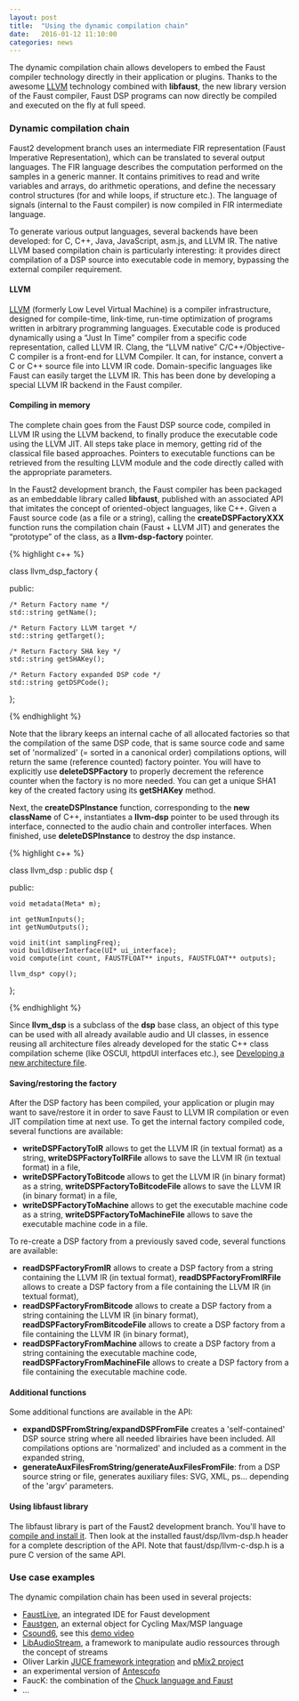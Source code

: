 ```yaml
---
layout: post
title:  "Using the dynamic compilation chain"
date:   2016-01-12 11:10:00
categories: news
---
```


The dynamic compilation chain allows developers to embed the Faust compiler technology directly in their application or plugins. Thanks to the awesome [LLVM](http://www.llvm.org) technology combined with **libfaust**, the new library version of the Faust compiler, Faust DSP programs can now directly be compiled and executed on the fly at full speed. 

### Dynamic compilation chain ###

Faust2 development branch uses an intermediate FIR representation (Faust Imperative Representation), which can be translated to several output languages.
The FIR language describes the computation performed on the samples in a generic manner. It contains primitives to read and write variables and arrays, do arithmetic operations, and define the necessary control structures (for and while loops, if structure etc.). The language of signals (internal to the Faust compiler) is now compiled in FIR intermediate language.

To generate various output languages, several backends have been developed: for C, C++, Java, JavaScript, asm.js, and LLVM IR. The native LLVM based compilation chain is particularly interesting: it provides direct compilation of a DSP source into executable code in memory, bypassing the external compiler requirement.

#### LLVM ####

[LLVM](http://www.llvm.org)  (formerly Low Level Virtual Machine) is a compiler infrastructure, designed for compile-time, link-time, run-time optimization of programs written in arbitrary programming languages. Executable code is produced dynamically using a “Just In Time” compiler from a specific code representation, called LLVM IR. Clang, the “LLVM native” C/C++/Objective- C compiler is a front-end for LLVM Compiler. It can, for instance, convert a C or C++ source file into LLVM IR code. Domain-specific languages like Faust can easily target the LLVM IR. This has been done by developing a special LLVM IR backend in the Faust compiler.

#### Compiling in memory ####

The complete chain goes from the Faust DSP source code, compiled in LLVM IR using the LLVM backend, to finally produce the executable code using the LLVM JIT. All steps take place in memory, getting rid of the classical file based approaches. Pointers to executable functions can be retrieved from the resulting LLVM module and the code directly called with the appropriate parameters.

In the Faust2 development branch, the Faust compiler has been packaged as an embeddable library called **libfaust**, published with an associated API that imitates the concept of oriented-object languages, like C++. Given a Faust source code (as a file or a string), calling the **createDSPFactoryXXX** function runs the compilation chain (Faust + LLVM JIT) and generates the “prototype” of the class, as a **llvm-dsp-factory** pointer.

{% highlight c++ %}

class llvm_dsp_factory {

 public: 
    
    /* Return Factory name */
    std::string getName();
    
    /* Return Factory LLVM target */
    std::string getTarget();
    
    /* Return Factory SHA key */
    std::string getSHAKey();

    /* Return Factory expanded DSP code */
    std::string getDSPCode();
};

{% endhighlight %}

Note that the library keeps an internal cache of all allocated factories so that the compilation of the same DSP code, that is same source code and same set of 'normalized' (= sorted in a canonical order) compilations options, will return the same (reference counted) factory pointer. You will have to explicitly use **deleteDSPFactory** to properly decrement the reference counter when the factory is no more needed. You can get a unique SHA1 key of the created factory using its **getSHAKey** method. 

Next, the **createDSPInstance** function, corresponding to the **new className** of C++, instantiates a **llvm-dsp** pointer to be used through its interface, connected to the audio chain and controller interfaces. When finished, use **deleteDSPInstance** to destroy the dsp instance.


{% highlight c++ %}

class llvm_dsp : public dsp {
    
 public:
    
    void metadata(Meta* m);
    
    int getNumInputs();
    int getNumOutputs();
    
    void init(int samplingFreq);
    void buildUserInterface(UI* ui_interface);
    void compute(int count, FAUSTFLOAT** inputs, FAUSTFLOAT** outputs);
    
    llvm_dsp* copy();
};

{% endhighlight %}

Since **llvm_dsp** is a subclass of the **dsp** base class, an object of this type can be used with all already available audio and UI classes, in essence reusing all architecture files already developed for the static C++ class compilation scheme (like OSCUI, httpdUI interfaces etc.), see [Developing a new architecture file](http://faust.grame.fr/news/2016/01/11/developing-architecture.html).

#### Saving/restoring the factory ####

After the DSP factory has been compiled, your application or plugin may want to save/restore it in order to save Faust to LLVM IR compilation or even JIT compilation time at next use. To get the internal factory compiled code, several functions are available:

- **writeDSPFactoryToIR** allows to get the LLVM IR (in textual format) as a string, **writeDSPFactoryToIRFile** allows to save the LLVM IR (in textual format) in a file,
- **writeDSPFactoryToBitcode** allows to get the LLVM IR (in binary format) as a string, **writeDSPFactoryToBitcodeFile** allows to save the LLVM IR (in binary format) in a file,
-  **writeDSPFactoryToMachine** allows to get the executable machine code as a string, **writeDSPFactoryToMachineFile** allows to save the executable machine code in a file.

To re-create a DSP factory from a previously saved code, several functions are available:

- **readDSPFactoryFromIR** allows to create a DSP factory from a string containing the LLVM IR (in textual format), **readDSPFactoryFromIRFile** allows to create a DSP factory from a file containing the LLVM IR (in textual format),
- **readDSPFactoryFromBitcode** allows to create a DSP factory from a string containing the LLVM IR (in binary format), **readDSPFactoryFromBitcodeFile** allows to create a DSP factory from a file containing the LLVM IR (in binary format),
-  **readDSPFactoryFromMachine** allows to create a DSP factory from a string containing the executable machine code, **readDSPFactoryFromMachineFile** allows to create a DSP factory from a file containing the executable machine code.

#### Additional functions ####

Some additional functions are available in the API:

- **expandDSPFromString/expandDSPFromFile** creates a 'self-contained' DSP source string where all needed librairies have been included. All compilations options are 'normalized' and included as a comment in the expanded string,
- **generateAuxFilesFromString/generateAuxFilesFromFile**: from a DSP source string or file, generates auxiliary files: SVG, XML, ps... depending of the 'argv' parameters.

#### Using libfaust library ####

The libfaust library is part of the Faust2 development branch. You'll have to [compile and install it](http://faust.grame.fr/download/). Then look at the installed faust/dsp/llvm-dsp.h header for a complete description of the API. Note that faust/dsp/llvm-c-dsp.h is a pure C version of the same API.

### Use case examples ###

The dynamic compilation chain has been used in several projects:

- [FaustLive](http://faust.grame.fr/download/), an integrated IDE for Faust development
- [Faustgen](http://faust.grame.fr/download/), an external object for Cycling Max/MSP language
- [Csound6](https://csound.github.io/index.html), see this [demo video](http://www.youtube.com/watch?v=y8Hjl_LHHU4) 
- [LibAudioStream](https://github.com/sletz/libaudiostream/tree/inedit_mc2
), a framework to manipulate audio ressources through the concept of streams
- Oliver Larkin [JUCE framework integration](http://olilarkin.blogspot.fr/2015/11/juce-summit-presentation.html) and [pMix2 project](https://github.com/olilarkin/pMix2)
- an experimental version of [Antescofo](https://www.youtube.com/watch?v=HFTw387rJto)
- FaucK: the combination of the [Chuck language and Faust](https://ccrma.stanford.edu/~rmichon/fauck/) 
- ...



